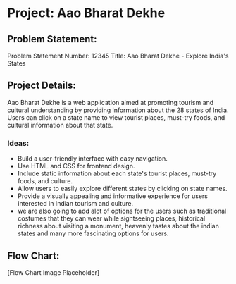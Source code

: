 # Project: Aao Bharat Dekhe

## Problem Statement:
Problem Statement Number: 12345
Title: Aao Bharat Dekhe - Explore India's States

## Project Details:
Aao Bharat Dekhe is a web application aimed at promoting tourism and cultural understanding by providing information about the 28 states of India. Users can click on a state name to view tourist places, must-try foods, and cultural information about that state.

### Ideas:
- Build a user-friendly interface with easy navigation.
- Use HTML and CSS for frontend design.
- Include static information about each state's tourist places, must-try foods, and culture.
- Allow users to easily explore different states by clicking on state names.
- Provide a visually appealing and informative experience for users interested in Indian tourism and culture.
- we are also going to add alot of options for the users such as traditional costumes that they can wear while sightseeing places, historical richness about visiting a monument, heavenly tastes about the indian states and many more fascinating options for users. 
## Flow Chart:
[Flow Chart Image Placeholder]
